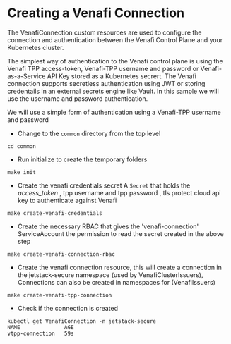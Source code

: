 # Creating a Venafi Connection

The VenafiConnection custom resources are used to configure the connection and authentication between the Venafi Control Plane and your Kubernetes cluster.

The simplest way of authentication to the Venafi control plane is using the Venafi TPP access-token, Venafi-TPP username and password or Venafi-as-a-Service API Key stored as a Kubernetes secrert. The Venafi connection supports secretless authentication using JWT or storing credentails in an external secrets engine like Vault. In this sample we will use the username and password authentication. 

We will use a simple form of authentication using a Venafi-TPP username and password

- Change to the `common` directory from the top level
```
cd common
```  
- Run initialize to create the temporary folders
```
make init
```
- Create the venafi credentials secret
    A `Secret` that holds the *access_token* , tpp username and tpp password , tls protect cloud api key to authenticate against Venafi 
```
make create-venafi-credentials
```
- Create the necessary RBAC that gives the 'venafi-connection' ServiceAccount the permission to read the secret created in the above step
```
make create-venafi-connection-rbac
```
- Create the venafi connection resource, this will create a connection in the jetstack-secure namespace (used by VenafiClusterIssuers), Connections can also be created in namespaces for (VenafiIssuers)
```
make create-venafi-tpp-connection
```
- Check if the connection is created
```
kubectl get VenafiConnection -n jetstack-secure
NAME              AGE
vtpp-connection   59s
```